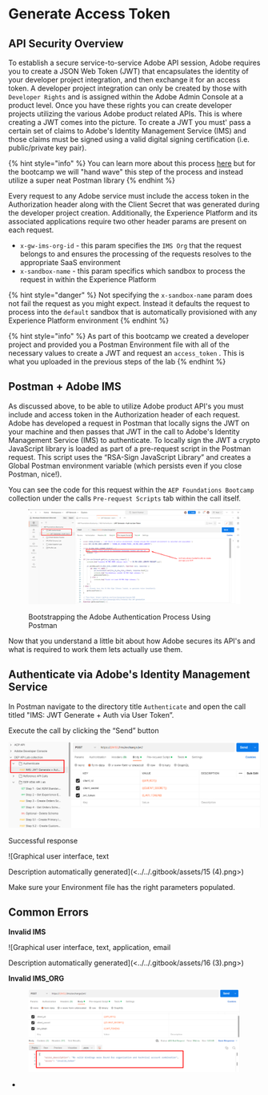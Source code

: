# Generate Access Token

## API Security Overview

To establish a secure service-to-service Adobe API session, Adobe requires you to create a JSON Web Token (JWT) that encapsulates the identity of your developer project integration, and then exchange it for an access token. A developer project integration can only be created by those with `Developer Rights` and is assigned within the Adobe Admin Console at a product level. Once you have these rights you can create developer projects utilizing the various Adobe product related APIs.  This is where creating a JWT comes into the picture.  To create a JWT you must' pass a certain set of claims to Adobe's Identity Management Service (IMS) and those claims must be signed using a valid digital signing certification (i.e. public/private key pair).

{% hint style="info" %}
You can learn more about this process [here](https://developer.adobe.com/developer-console/docs/guides/authentication/JWT/) but for the bootcamp we will "hand wave" this step of the process and instead utilize a super neat Postman library
{% endhint %}

Every request to any Adobe service must include the access token in the Authorization header along with the Client Secret that was generated during the developer project creation.  Additionally, the Experience Platform and its associated applications require two other header params are present on each request.&#x20;

* `x-gw-ims-org-id` - this param specifies the `IMS Org` that the request belongs to and ensures the processing of the requests resolves to the appropriate SaaS environment
* `x-sandbox-name` - this param specifics which sandbox to process the request in within the Experience Platform

{% hint style="danger" %}
Not specifying the `x-sandbox-name` param does not fail the request as you might expect. Instead it defaults the request to process into the `default` sandbox that is automatically provisioned with any Experience Platform environment
{% endhint %}

{% hint style="info" %}
As part of this bootcamp we created a developer project and provided you a Postman Environment file with all of the necessary values to create a JWT and request an `access_token` .  This is what you uploaded in the previous steps of the lab
{% endhint %}



## Postman + Adobe IMS

As discussed above, to be able to utilize Adobe product API's you must include and access token in the Authorization header of each request. Adobe has developed a request in Postman that locally signs the JWT on your machine and then passes that JWT in the call to Adobe's Identity Management Service (IMS) to authenticate. To locally sign the JWT a crypto JavaScript library is loaded as part of a pre-request script in the Postman request. This script uses the “RSA-Sign JavaScript Library” and creates a Global Postman environment variable (which persists even if you close Postman, nice!).&#x20;

You can see the code for this request within the `AEP Foundations Bootcamp` collection under the calls `Pre-request Scripts` tab within the call itself.

<figure><img src="../../.gitbook/assets/bootstrapping-auth.png" alt=""><figcaption><p>Bootstrapping the Adobe Authentication Process Using Postman</p></figcaption></figure>

Now that you understand a little bit about how Adobe secures its API's and what is required to work them lets actually use them.



## Authenticate via Adobe's Identity Management Service

In Postman navigate to the directory title `Authenticate` and open the call titled "IMS: JWT Generate + Auth via User Token”.&#x20;

Execute the call by clicking the “Send” button

![](<../../.gitbook/assets/14 (1).png>)

Successful response

![Graphical user interface, text

Description automatically generated](<../../.gitbook/assets/15 (4).png>)

Make sure your Environment file has the right parameters populated.&#x20;

## Common Errors

**Invalid IMS**

![Graphical user interface, text, application, email

Description automatically generated](<../../.gitbook/assets/16 (3).png>)

**Invalid IMS\_ORG**

<figure><img src="../../.gitbook/assets/invalid IMS ORG.png" alt=""><figcaption></figcaption></figure>

*
